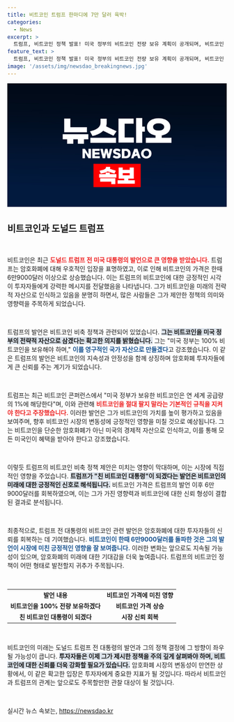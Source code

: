 ```yaml
---
title: 비트코인 트럼프 한마디에 7만 달러 육박!
categories:
  - News
excerpt: >
  트럼프, 비트코인 정책 발표! 미국 정부의 비트코인 전량 보유 계획이 공개되며, 비트코인 가격은 한때 6만9000달러를 돌파했습니다. 그의 전략적 비축 선언이 암호화폐 시장에 미친 영향을 들여다보세요!
feature_text: >
  트럼프, 비트코인 정책 발표! 미국 정부의 비트코인 전량 보유 계획이 공개되며, 비트코인 가격은 한때 6만9000달러를 돌파했습니다. 그의 전략적 비축 선언이 암호화폐 시장에 미친 영향을 들여다보세요!
image: '/assets/img/newsdao_breakingnews.jpg'
---
```


<p><img src="/assets/img/newsdao_breakingnews.jpg" alt="ranknews 속보" /></p>

<h2 data-ke-size="size26">비트코인과 도널드 트럼프</h2>

<p data-ke-size="size16">&nbsp;</p>

<p>비트코인은 최근 <b><span style="color: #ee2323;">도널드 트럼프 전 미국 대통령의 발언으로 큰 영향을 받았습니다.</span></b> 트럼프는 암호화폐에 대해 우호적인 입장을 표명하였고, 이로 인해 비트코인의 가격은 한때 6만9000달러 이상으로 상승했습니다. 이는 트럼프의 비트코인에 대한 긍정적인 시각이 투자자들에게 강력한 메시지를 전달했음을 나타냅니다. 그가 비트코인을 미래의 전략적 자산으로 인식하고 있음을 분명히 하면서, 많은 사람들은 그가 제안한 정책의 의미와 영향력을 주목하게 되었습니다.</p>

<p data-ke-size="size16">&nbsp;</p>

<p>트럼프의 발언은 비트코인 비축 정책과 관련되어 있었습니다. <b><span style="background-color: #21538527;">그는 비트코인을 미국 정부의 전략적 자산으로 삼겠다는 확고한 의지를 밝혔습니다.</span></b> 그는 "미국 정부는 100% 비트코인을 보유해야 하며," <b><span style="color: #1a5490;">이를 영구적인 국가 자산으로 만들겠다</span></b>고 강조했습니다. 이 같은 트럼프의 발언은 비트코인의 지속성과 안정성을 함께 상징하며 암호화폐 투자자들에게 큰 신뢰를 주는 계기가 되었습니다.</p>

<p data-ke-size="size16">&nbsp;</p>

<p>트럼프는 최근 비트코인 콘퍼런스에서 "미국 정부가 보유한 비트코인은 연 세계 공급량의 1%에 해당한다"며, 이와 관련해 <b><span style="color: #ee2323;">비트코인을 절대 팔지 말라는 기본적인 규칙을 지켜야 한다고 주장했습니다.</span></b> 이러한 발언은 그가 비트코인의 가치를 높이 평가하고 있음을 보여주며, 향후 비트코인 시장의 변동성에 긍정적인 영향을 미칠 것으로 예상됩니다. 그는 비트코인을 단순한 암호화폐가 아닌 미국의 경제적 자산으로 인식하고, 이를 통해 모든 미국인이 혜택을 받아야 한다고 강조했습니다.</p>

<p data-ke-size="size16">&nbsp;</p>

<p>이렇듯 트럼프의 비트코인 비축 정책 제안은 미치는 영향이 막대하며, 이는 시장에 직접적인 영향을 주었습니다. <b><span style="background-color: #21538527;">트럼프가 "친 비트코인 대통령"이 되겠다는 발언은 비트코인의 미래에 대한 긍정적인 신호로 해석됩니다.</span></b> 비트코인 가격은 트럼프의 발언 이후 6만 9000달러를 회복하였으며, 이는 그가 가진 영향력과 비트코인에 대한 신뢰 형성이 결합된 결과로 분석됩니다.</p>

<p data-ke-size="size16">&nbsp;</p>

<p>최종적으로, 트럼프 전 대통령의 비트코인 관련 발언은 암호화폐에 대한 투자자들의 신뢰를 회복하는 데 기여했습니다. <b><span style="color: #1a5490;">비트코인이 한때 6만9000달러를 돌파한 것은 그의 발언이 시장에 미친 긍정적인 영향을 잘 보여줍니다.</span></b> 이러한 변화는 앞으로도 지속될 가능성이 있으며, 암호화폐의 미래에 대한 기대감을 더욱 높여줍니다. 트럼프의 비트코인 정책이 어떤 형태로 발전할지 귀추가 주목됩니다. </p>

<p data-ke-size="size16">&nbsp;</p>

<div>
<table style="width: 100%;">
<tr>
<td style="text-align: center; height: 17px;"><b>발언 내용</b></td>
<td style="text-align: center; height: 17px;"><b>비트코인 가격에 미친 영향</b></td>
</tr>
<tr>
<td style="text-align: center; height: 17px;"><b>비트코인을 100% 전량 보유하겠다</b></td>
<td style="text-align: center; height: 17px;"><b>비트코인 가격 상승</b></td>
</tr>
<tr>
<td style="text-align: center; height: 17px;"><b>친 비트코인 대통령이 되겠다</b></td>
<td style="text-align: center; height: 17px;"><b>시장 신뢰 회복</b></td>
</tr>
</table>
</div>

<p data-ke-size="size16">&nbsp;</p>

<p>비트코인의 미래는 도널드 트럼프 전 대통령의 발언과 그의 정책 결정에 그 방향이 좌우될 가능성이 큽니다. <b><span style="background-color: #21538527;">투자자들은 이제 그가 제시한 정책을 주의 깊게 살펴봐야 하며, 비트코인에 대한 신뢰를 더욱 강화할 필요가 있습니다.</span></b> 암호화폐 시장의 변동성이 만연한 상황에서, 이 같은 확고한 입장은 투자자에게 중요한 지표가 될 것입니다. 따라서 비트코인과 트럼프의 관계는 앞으로도 주목할만한 관찰 대상이 될 것입니다. </p>

<p data-ke-size="size16">&nbsp;</p>
실시간 뉴스 속보는, <a href="https://newsdao.kr" rel="dofollow">https://newsdao.kr</a>


